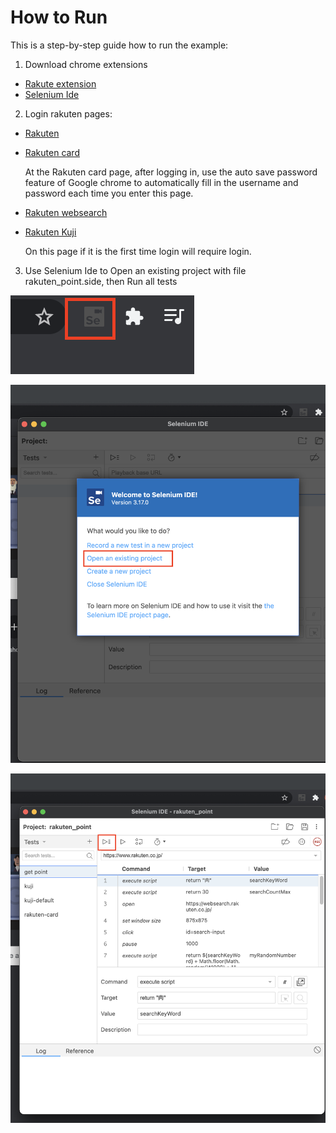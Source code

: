 # How to Run
This is a step-by-step guide how to run the example:

1. Download chrome extensions
- [Rakute extension](https://toolbar.rakuten.co.jp/intro/install/chrome/)
- [Selenium Ide](https://chrome.google.com/webstore/detail/selenium-ide/mooikfkahbdckldjjndioackbalphokd)

2. Login rakuten pages: 
- [Rakuten](https://www.rakuten.co.jp/)
- [Rakuten card](https://www.rakuten-card.co.jp/e-navi/index.xhtml)

  At the Rakuten card page, after logging in, use the auto save password feature of Google chrome to automatically fill in the username and password each time you enter this page.

- [Rakuten websearch](https://websearch.rakuten.co.jp/Web?qt=test&col=OW)

- [Rakuten Kuji](https://kuji.rakuten.co.jp/256356cd1a)

  On this page if it is the first time login will require login.

3. Use Selenium Ide to Open an existing project with file rakuten_point.side, then Run all tests

![3_1](./images/3_1.png)

![3_2](./images/3_2.png)

![3_3](./images/3_3.png)